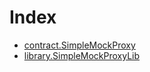 # Index

<!-- START_INDEX -->
- [contract.SimpleMockProxy](./contract.SimpleMockProxy.md)
- [library.SimpleMockProxyLib](./library.SimpleMockProxyLib.md)

<!-- END_INDEX -->